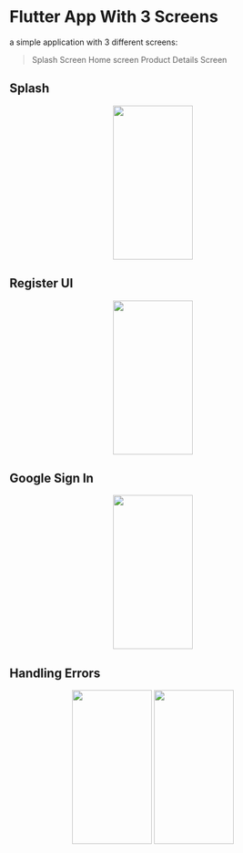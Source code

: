 # Flutter App With 3 Screens

 a simple application with 3 different screens: 
 > Splash Screen
 > Home screen
 > Product Details Screen

## Splash
<p align="center">
<img src="https://github.com/merna903/auth_using_firebase/assets/83590570/b6d9440a-e2b6-426c-b918-0843e6540454" height="270" width="140"  >
</p>

## Register UI
<p align="center">
<img src="https://github.com/merna903/auth_using_firebase/assets/83590570/08d918d0-a0eb-46ea-9eb6-9c183f0357c6" height="270" width="140"  >
</p>

## Google Sign In
<p align="center">
<img src="https://github.com/merna903/auth_using_firebase/assets/83590570/83eabe5e-e2a7-4c1f-bdb8-dc44a0083f7d" height="270" width="140"  >
</p>

## Handling Errors
<p align="center">
<img src="https://github.com/merna903/auth_using_firebase/assets/83590570/108da596-1862-4566-8c12-23d7a7649a37" height="270" width="140"  >
<img src="https://github.com/merna903/auth_using_firebase/assets/83590570/ee552546-32c6-40e0-8ad7-3785309d52ad" height="270" width="140"  >
</p>
